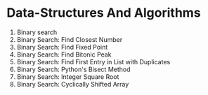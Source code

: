 # Data-Structures And Algorithms


01. Binary search
02. Binary Search: Find Closest Number
03. Binary Search: Find Fixed Point
04. Binary Search: Find Bitonic Peak
05. Binary Search: Find First Entry in List with Duplicates
06. Binary Search: Python's Bisect Method
07. Binary Search: Integer Square Root
08. Binary Search: Cyclically Shifted Array

